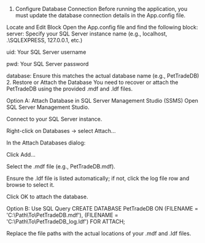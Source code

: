 1. Configure Database Connection
  Before running the application, you must update the database connection details in the App.config file.

  Locate and Edit <connectionStrings> Block
  Open the App.config file and find the following block:
  <connectionStrings>
    <add name="connStr" connectionString="server=.;uid=sa;pwd=123456;database=PetTradeDB" providerName="System.Data.SqlClient"/>
  </connectionStrings>
  server: Specify your SQL Server instance name (e.g., localhost, .\SQLEXPRESS, 127.0.0.1, etc.)
  
  uid: Your SQL Server username
  
  pwd: Your SQL Server password

  database: Ensure this matches the actual database name (e.g., PetTradeDB)
2. Restore or Attach the Database
  You need to recover or attach the PetTradeDB using the provided .mdf and .ldf files.
  
  Option A: Attach Database in SQL Server Management Studio (SSMS)
  Open SQL Server Management Studio.
  
  Connect to your SQL Server instance.
  
  Right-click on Databases → select Attach...
  
  In the Attach Databases dialog:
  
  Click Add...
  
  Select the .mdf file (e.g., PetTradeDB.mdf).
  
  Ensure the .ldf file is listed automatically; if not, click the log file row and browse to select it.
  
  Click OK to attach the database.

  Option B: Use SQL Query
  CREATE DATABASE PetTradeDB
  ON 
  (FILENAME = 'C:\Path\To\PetTradeDB.mdf'),
  (FILENAME = 'C:\Path\To\PetTradeDB_log.ldf')
  FOR ATTACH;
  
  Replace the file paths with the actual locations of your .mdf and .ldf files.
